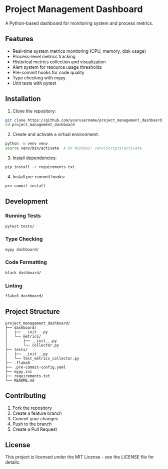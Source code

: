 # Project Management Dashboard

A Python-based dashboard for monitoring system and process metrics.

## Features

- Real-time system metrics monitoring (CPU, memory, disk usage)
- Process-level metrics tracking
- Historical metrics collection and visualization
- Alert system for resource usage thresholds
- Pre-commit hooks for code quality
- Type checking with mypy
- Unit tests with pytest

## Installation

1. Clone the repository:
```bash
git clone https://github.com/yourusername/project_management_dashboard.git
cd project_management_dashboard
```

2. Create and activate a virtual environment:
```bash
python -m venv venv
source venv/bin/activate  # On Windows: venv\Scripts\activate
```

3. Install dependencies:
```bash
pip install -r requirements.txt
```

4. Install pre-commit hooks:
```bash
pre-commit install
```

## Development

### Running Tests

```bash
pytest tests/
```

### Type Checking

```bash
mypy dashboard/
```

### Code Formatting

```bash
black dashboard/
```

### Linting

```bash
flake8 dashboard/
```

## Project Structure

```
project_management_dashboard/
├── dashboard/
│   ├── __init__.py
│   └── metrics/
│       ├── __init__.py
│       └── collector.py
├── tests/
│   ├── __init__.py
│   └── test_metrics_collector.py
├── .flake8
├── .pre-commit-config.yaml
├── mypy.ini
├── requirements.txt
└── README.md
```

## Contributing

1. Fork the repository
2. Create a feature branch
3. Commit your changes
4. Push to the branch
5. Create a Pull Request

## License

This project is licensed under the MIT License - see the LICENSE file for details.
